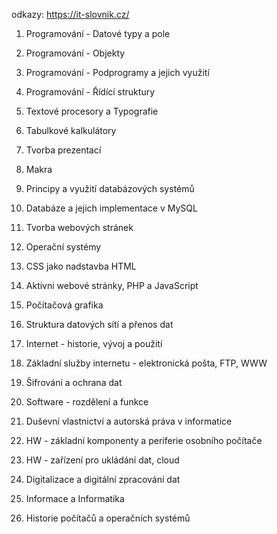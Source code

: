 odkazy: https://it-slovnik.cz/


1. Programování - Datové typy a pole
  
2. Programování - Objekty

3. Programování - Podprogramy a jejich využití

4. Programování - Řídící struktury

5. Textové procesory a Typografie

6. Tabulkové kalkulátory

7. Tvorba prezentací

8. Makra

9. Principy a využití databázových systémů

10. Databáze a jejich implementace v MySQL

11. Tvorba webových stránek

12. Operační systémy

13. CSS jako nadstavba HTML

14. Aktivni webové stránky, PHP a JavaScript

15. Počítačová grafika

16. Struktura datových sítí a přenos dat

17. Internet - historie, vývoj a použití

18. Základní služby internetu - elektronická pošta, FTP, WWW

19. Šifrování a ochrana dat

20. Software - rozdělení a funkce

21. Duševní vlastnictví a autorská práva v informatice

22. HW - základní komponenty a periferie osobního počítače

23. HW - zařízení pro ukládání dat, cloud

24. Digitalizace a digitální zpracování dat

25. Informace a Informatika

26. Historie počítačů a operačních systémů
